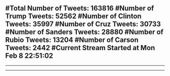 #Total Number of Tweets: 163816 
#Number of Trump Tweets: 52562
#Number of Clinton Tweets: 35997
#Number of Cruz Tweets: 30733
#Number of Sanders Tweets: 28880
#Number of Rubio Tweets: 13204
#Number of Carson Tweets: 2442
#Current Stream Started at Mon Feb  8 22:51:02
---
---
---
